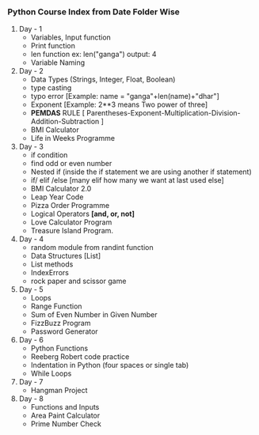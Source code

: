 ### Python Course Index from Date Folder Wise

1. Day - 1
    - Variables, Input function
    - Print function
    - len function ex:  len("ganga") output: 4
    - Variable Naming 
2. Day - 2
    - Data Types (Strings, Integer, Float, Boolean)
    - type casting
    - typo error  [Example: name = "ganga"+len(name)+"dhar"]
    - Exponent [Example: 2**3 means Two power of three]
    - **PEMDAS** RULE [ Parentheses-Exponent-Multiplication-Division-Addition-Subtraction ]
    - BMI Calculator
    - Life in Weeks Programme
3. Day - 3
   - if condition
   - find odd or even number
   - Nested if (inside the if statement we are using another if statement)
   - if/ elif /else  [many elif how many we want at last used else]
   - BMI Calculator 2.0
   - Leap Year Code
   - Pizza Order Programme
   - Logical Operators **[and, or, not]**
   - Love Calculator Program
   - Treasure Island Program.
4. Day - 4
   - random module from randint function
   - Data Structures [List]
   - List methods
   - IndexErrors 
   - rock paper and scissor game
5. Day - 5
   - Loops
   - Range Function
   - Sum of Even Number in Given Number
   - FizzBuzz Program
   - Password Generator
6. Day - 6
   - Python Functions
   - Reeberg Robert code practice
   - Indentation in Python (four spaces or single tab)
   - While Loops
7. Day - 7
   - Hangman Project
8. Day - 8
   - Functions and Inputs
   - Area Paint Calculator
   - Prime Number Check
